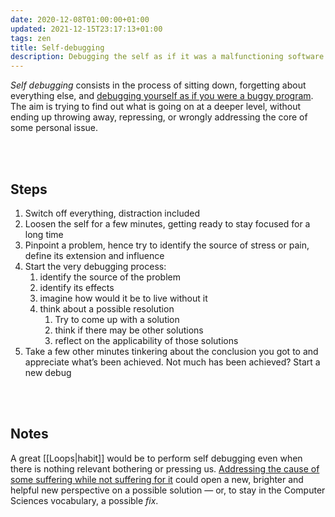 ```yaml
---
date: 2020-12-08T01:00:00+01:00
updated: 2021-12-15T23:17:13+01:00
tags: zen
title: Self-debugging
description: Debugging the self as if it was a malfunctioning software.
---
```

*Self debugging* consists in the process of sitting down, forgetting about everything else, and <u>debugging yourself as if you were a buggy program</u>. The aim is trying to find out what is going on at a deeper level, without ending up throwing away, repressing, or wrongly addressing the core of some personal issue.

<br>
<br>

## Steps

 1. Switch off everything, distraction included
 1. Loosen the self for a few minutes, getting ready to stay focused for a long time
 2. Pinpoint a problem, hence try to identify the source of stress or pain, define its extension and influence
 3. Start the very debugging process:
	 1. identify the source of the problem
	 2. identify its effects
	 3. imagine how would it be to live without it
	 4. think about a possible resolution
		1. Try to come up with a solution
		1. think if there may be other solutions	
		2. reflect on the applicability of those solutions
1. Take a few other minutes tinkering about the conclusion you got to and appreciate what’s been achieved. Not much has been achieved? Start a new debug

<br>
<br>

## Notes

A great [[Loops|habit]] would be to perform self debugging even when there is nothing relevant bothering or pressing us. <u>Addressing the cause of some suffering while not suffering for it</u> could open a new, brighter and helpful new perspective on a possible solution — or, to stay in the Computer Sciences vocabulary, a possible *fix*.